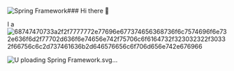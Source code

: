 ![Spring Framework](https://github.com/sumanth335/sumanth335/assets/122939962/9f73ad12-428b-4389-80fc-b99007d8e6fd)### Hi there 👋

I a
![68747470733a2f2f7777772e77696e677374656368736f6c7574696f6e732e636f6d2f77702d636f6e74656e742f75706c6f6164732f323032322f30332f66756c6c2d737461636b2d646576656c6f706d656e742e676966](https://github.com/sumanth335/sumanth335/assets/122939962/115d8d1c-b79b-43bd-b532-c8a55f137b66)



![U<?xml version="1.0" encoding="UTF-8"?>
<svg xmlns="http://www.w3.org/2000/svg" xmlns:xlink="http://www.w3.org/1999/xlink" width="512px" height="512px" viewBox="0 0 512 512" version="1.1">
<g id="surface1">
<path style=" stroke:none;fill-rule:nonzero;fill:rgb(42.745098%,70.196078%,24.705882%);fill-opacity:1;" d="M 481.078125 163.136719 C 475.457031 128.703125 460.5 98.484375 437.007812 74.992188 C 413.515625 51.5 383.496094 36.644531 348.964844 31.019531 C 321.355469 11.242188 289.632812 0 256 0 C 222.367188 0 190.644531 11.242188 163.035156 31.019531 C 128.503906 36.644531 98.382812 51.5 74.992188 74.992188 C 51.097656 98.785156 36.644531 129.203125 31.121094 162.835938 C 11.242188 190.542969 0 222.269531 0 256 C 0 289.730469 11.242188 321.457031 31.121094 349.164062 C 36.644531 382.796875 51.097656 413.214844 74.992188 437.007812 C 98.382812 460.398438 128.503906 475.355469 163.035156 480.980469 C 190.746094 500.757812 222.367188 512 256 512 C 289.632812 512 321.253906 500.757812 348.964844 480.980469 C 383.496094 475.355469 413.617188 460.398438 437.007812 437.007812 C 460.902344 413.113281 475.257812 382.695312 480.878906 349.164062 C 500.757812 321.457031 512 289.730469 512 256 C 512 222.269531 500.757812 190.746094 481.078125 163.136719 Z M 474.855469 225.078125 C 474.050781 231.101562 472.949219 237.027344 471.640625 243.050781 C 464.414062 220.5625 454.476562 199.078125 442.128906 179 C 436.605469 156.109375 428.472656 133.921875 417.632812 112.941406 C 440.621094 127.800781 459.996094 145.667969 474.554688 165.746094 C 477.566406 185.324219 477.664062 205.402344 474.855469 225.078125 Z M 446.445312 200.382812 C 455.78125 218.152344 463.109375 236.824219 468.429688 256.199219 C 463.109375 275.578125 455.679688 294.25 446.34375 312.019531 C 452.667969 275.074219 452.769531 237.328125 446.445312 200.382812 Z M 176.085938 342.4375 C 182.613281 337.921875 189.839844 334.605469 197.472656 332.597656 C 229.796875 325.070312 244.355469 322.660156 264.03125 314.128906 C 300.976562 298.164062 339.125 260.617188 348.964844 219.757812 C 332.800781 258.710938 289.230469 290.234375 250.679688 301.679688 C 224.375 309.507812 170.566406 315.332031 170.265625 315.332031 L 168.859375 314.128906 C 138.140625 296.660156 141.753906 227.992188 200.785156 209.617188 C 226.585938 201.585938 256.902344 208.917969 284.613281 204.199219 C 314.128906 199.179688 349.265625 179.601562 364.824219 151.992188 C 377.171875 198.574219 391.027344 270.957031 355.085938 312.820312 C 310.613281 364.421875 212.628906 319.246094 176.085938 342.4375 Z M 312.019531 446.34375 C 294.25 455.78125 275.375 463.210938 256 468.53125 C 236.523438 463.210938 217.75 455.78125 199.980469 446.34375 C 237.027344 452.667969 274.972656 452.667969 312.019531 446.34375 Z M 118.0625 393.9375 C 131.210938 407.089844 145.46875 419.136719 160.527344 429.878906 C 141.453125 423.957031 123.179688 416.023438 105.8125 406.085938 C 95.875 388.71875 87.945312 370.246094 82.019531 351.171875 C 92.761719 366.53125 104.910156 380.789062 118.0625 393.9375 Z M 82.019531 160.726562 C 87.945312 141.652344 95.976562 123.179688 105.8125 105.8125 C 123.179688 95.976562 141.453125 87.945312 160.527344 82.019531 C 145.367188 92.863281 131.210938 104.808594 118.0625 117.960938 C 104.910156 131.210938 92.761719 145.46875 82.019531 160.726562 Z M 149.683594 347.757812 C 141.152344 347.960938 134.125 341.234375 133.921875 332.699219 C 133.722656 324.167969 140.449219 317.140625 148.980469 316.9375 C 157.515625 316.738281 164.542969 323.464844 164.742188 331.996094 C 164.742188 331.996094 164.742188 332.097656 164.742188 332.097656 C 164.84375 340.628906 158.117188 347.558594 149.683594 347.757812 Z M 199.980469 65.65625 C 217.75 56.21875 236.625 48.789062 256 43.46875 C 275.476562 48.789062 294.25 56.21875 312.019531 65.65625 C 274.972656 59.332031 237.027344 59.332031 199.980469 65.65625 Z M 393.9375 393.9375 C 407.089844 380.789062 419.136719 366.53125 429.980469 351.371094 C 424.054688 370.445312 416.023438 388.820312 406.1875 406.085938 C 388.820312 415.925781 370.546875 423.855469 351.472656 429.878906 C 366.632812 419.136719 380.789062 407.089844 393.9375 393.9375 Z M 393.9375 118.0625 C 380.789062 104.910156 366.632812 92.863281 351.472656 82.121094 C 370.546875 88.042969 388.820312 96.074219 406.1875 105.914062 C 416.023438 123.28125 424.054688 141.652344 429.980469 160.828125 C 419.238281 145.46875 407.089844 131.210938 393.9375 118.0625 Z M 432.1875 79.8125 C 451.664062 99.1875 464.917969 123.582031 471.640625 151.191406 C 455.378906 131.914062 434.898438 114.847656 411.003906 100.996094 C 397.152344 77.101562 380.085938 56.621094 360.808594 40.359375 C 388.617188 47.082031 412.8125 60.335938 432.1875 79.8125 Z M 399.160156 94.367188 C 378.277344 83.625 356.191406 75.496094 333.300781 70.074219 C 313.222656 57.625 291.640625 47.585938 269.152344 40.359375 C 284.710938 36.945312 300.574219 35.238281 316.535156 35.136719 C 326.574219 35.136719 336.515625 35.941406 346.351562 37.445312 C 366.53125 52.003906 384.300781 71.378906 399.160156 94.367188 Z M 256 6.828125 C 283.707031 6.828125 310.011719 14.859375 333.703125 29.113281 C 328.082031 28.613281 322.359375 28.410156 316.535156 28.410156 C 296.054688 28.511719 275.777344 31.222656 256 36.542969 C 236.222656 31.222656 215.945312 28.511719 195.464844 28.410156 C 189.640625 28.410156 183.917969 28.613281 178.296875 29.113281 C 201.988281 14.757812 228.292969 6.828125 256 6.828125 Z M 165.648438 37.445312 C 175.484375 35.941406 185.523438 35.136719 195.464844 35.136719 C 211.425781 35.238281 227.289062 36.945312 242.847656 40.359375 C 220.359375 47.585938 198.777344 57.523438 178.699219 70.074219 C 155.910156 75.496094 133.722656 83.726562 112.839844 94.367188 C 127.699219 71.378906 145.46875 52.003906 165.648438 37.445312 Z M 79.8125 79.8125 C 99.1875 60.4375 123.480469 47.082031 151.191406 40.359375 C 131.914062 56.621094 114.847656 77.101562 100.996094 100.996094 C 77.203125 114.847656 56.820312 131.714844 40.558594 150.988281 C 47.183594 123.882812 60.035156 99.488281 79.8125 79.8125 Z M 37.546875 165.546875 C 52.203125 145.46875 71.480469 127.699219 94.367188 112.941406 C 83.625 133.921875 75.496094 156.109375 69.972656 179 C 57.625 199.078125 47.6875 220.5625 40.457031 243.050781 C 34.734375 216.246094 33.632812 190.042969 37.546875 165.546875 Z M 65.65625 311.617188 C 56.320312 293.949219 48.992188 275.273438 43.671875 256 C 48.992188 236.726562 56.320312 218.050781 65.65625 200.382812 C 59.332031 237.226562 59.332031 274.773438 65.65625 311.617188 Z M 29.316406 334.105469 C 14.859375 310.3125 6.828125 283.910156 6.828125 256 C 6.828125 228.089844 14.957031 201.6875 29.316406 177.894531 C 27.207031 202.992188 29.714844 229.394531 36.742188 256 C 29.617188 282.605469 27.105469 309.007812 29.316406 334.105469 Z M 40.457031 269.050781 C 47.6875 291.4375 57.625 312.921875 69.972656 333 C 75.496094 355.890625 83.625 378.078125 94.367188 399.058594 C 71.480469 384.300781 52.203125 366.429688 37.546875 346.453125 C 33.632812 321.957031 34.734375 295.753906 40.457031 269.050781 Z M 79.8125 432.1875 C 60.136719 412.511719 47.183594 388.117188 40.558594 361.011719 C 56.722656 380.183594 77.203125 397.152344 100.996094 411.003906 C 114.847656 434.796875 131.914062 455.378906 151.191406 471.640625 C 123.382812 464.917969 99.1875 451.664062 79.8125 432.1875 Z M 112.941406 417.632812 C 133.824219 428.375 155.910156 436.503906 178.699219 441.925781 C 198.777344 454.375 220.359375 464.414062 242.847656 471.640625 C 227.289062 475.054688 211.425781 476.761719 195.464844 476.761719 C 185.425781 476.761719 175.484375 475.960938 165.648438 474.453125 C 145.46875 459.894531 127.699219 440.621094 112.941406 417.632812 Z M 256 505.171875 C 228.292969 505.171875 201.988281 497.140625 178.296875 482.886719 C 183.917969 483.386719 189.640625 483.589844 195.464844 483.589844 C 215.945312 483.488281 236.222656 480.777344 256 475.457031 C 275.777344 480.777344 296.054688 483.488281 316.535156 483.589844 C 322.359375 483.589844 328.082031 483.386719 333.703125 482.886719 C 310.011719 497.242188 283.707031 505.171875 256 505.171875 Z M 346.351562 474.554688 C 336.515625 476.058594 326.476562 476.863281 316.535156 476.863281 C 300.574219 476.761719 284.710938 475.054688 269.152344 471.742188 C 291.640625 464.515625 313.222656 454.476562 333.300781 442.027344 C 356.089844 436.605469 378.277344 428.375 399.160156 417.730469 C 384.300781 440.621094 366.53125 459.894531 346.351562 474.554688 Z M 432.1875 432.1875 C 412.8125 451.5625 388.519531 464.917969 360.808594 471.640625 C 380.085938 455.378906 397.152344 434.898438 411.003906 411.003906 C 434.796875 397.152344 455.179688 380.285156 471.441406 361.011719 C 464.917969 388.117188 451.863281 412.511719 432.1875 432.1875 Z M 474.453125 346.453125 C 459.796875 366.53125 440.519531 384.300781 417.632812 399.058594 C 428.375 378.175781 436.503906 356.089844 442.027344 333.203125 C 454.375 313.125 464.3125 291.738281 471.640625 269.25 C 477.265625 295.855469 478.367188 322.058594 474.453125 346.453125 Z M 475.355469 256.300781 C 477.96875 246.363281 480.074219 236.222656 481.480469 226.082031 C 483.6875 210.320312 484.191406 194.257812 482.886719 178.398438 C 497.140625 202.089844 505.171875 228.390625 505.171875 256.101562 C 505.171875 283.808594 497.042969 310.414062 482.683594 334.207031 C 484.792969 309.109375 482.382812 282.703125 475.355469 256.300781 Z M 475.355469 256.300781 "/>
</g>
</svg>
ploading Spring Framework.svg…]()

